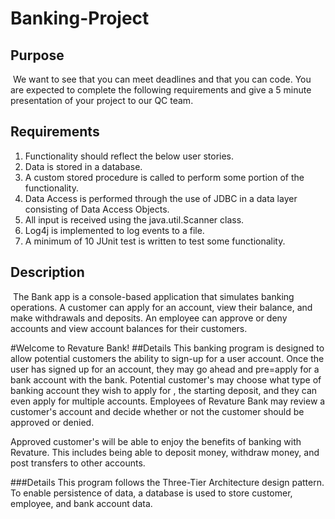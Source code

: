 # Banking-Project


## Purpose
​
   We want to see that you can meet deadlines and that you can code. You are expected to complete the following requirements and give a 5 minute presentation of your project to our QC team.
​​
## Requirements
1. Functionality should reflect the below user stories.
2. Data is stored in a database.
3. A custom stored procedure is called to perform some portion of the functionality.
4. Data Access is performed through the use of JDBC in a data layer consisting of Data Access Objects.
5. All input is received using the java.util.Scanner class.
6. Log4j is implemented to log events to a file.
7. A minimum of 10 JUnit test is written to test some functionality.



## Description
​
   The Bank app is a console-based application that simulates banking operations. A customer can apply for an account, view their balance, and make withdrawals and deposits. An employee can approve or deny accounts and view account balances for their customers.


#Welcome to Revature Bank!
##Details
This banking program is designed to allow potential customers the ability to sign-up for a user account. Once the user has signed up for an account, they may go ahead and pre=apply for a bank account
with the bank. Potential customer's may choose what type of banking account they wish to apply for , the starting deposit, and they can even apply for multiple accounts. 
Employees of Revature Bank may review a customer's account and decide whether or not the customer should be approved or denied. 

Approved customer's will be able to enjoy the benefits of banking with Revature. This includes being able to deposit money, withdraw money, and post transfers to other accounts.



###Details
This program follows the Three-Tier Architecture design pattern. To enable persistence of data, a database is used to store customer, employee, and bank account data.